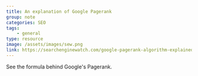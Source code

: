 ```yaml
---
title: An explanation of Google Pagerank
group: note
categories: SEO
tags:
    - general
type: resource
image: /assets/images/sew.png
link: https://searchenginewatch.com/google-pagerank-algorithm-explained
---
```

See the formula behind Google's Pagerank.

